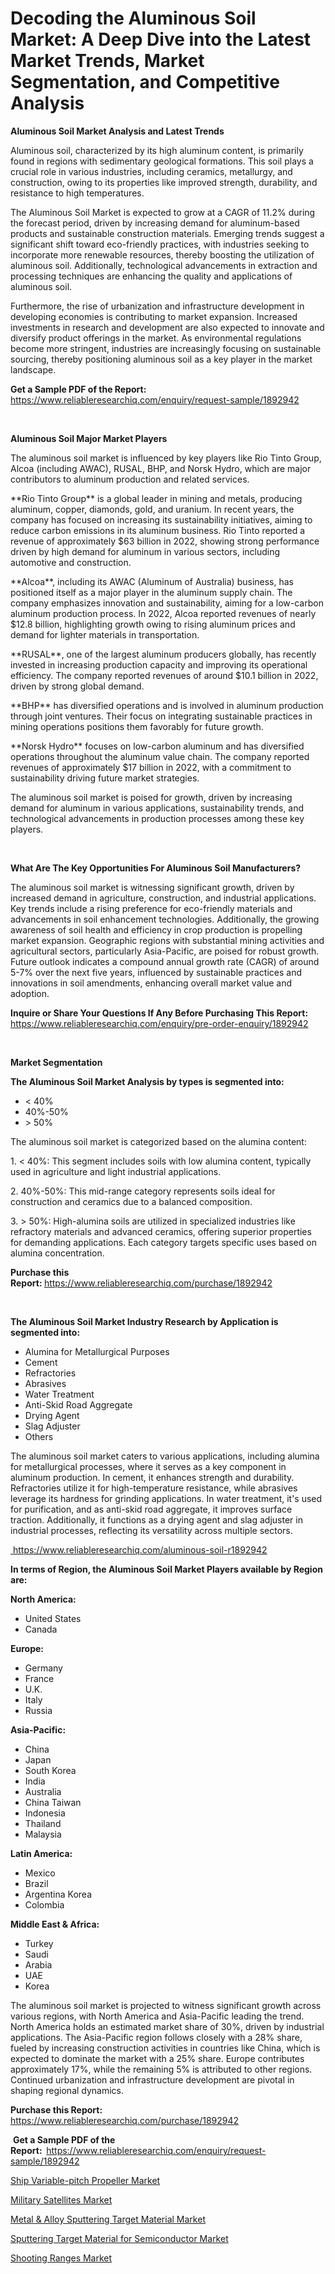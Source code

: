 <p><h1>Decoding the Aluminous Soil Market: A Deep Dive into the Latest Market Trends, Market Segmentation, and Competitive Analysis</h1></p><p><strong>Aluminous Soil Market Analysis and Latest Trends</strong></p>
<p><p>Aluminous soil, characterized by its high aluminum content, is primarily found in regions with sedimentary geological formations. This soil plays a crucial role in various industries, including ceramics, metallurgy, and construction, owing to its properties like improved strength, durability, and resistance to high temperatures. </p><p>The Aluminous Soil Market is expected to grow at a CAGR of 11.2% during the forecast period, driven by increasing demand for aluminum-based products and sustainable construction materials. Emerging trends suggest a significant shift toward eco-friendly practices, with industries seeking to incorporate more renewable resources, thereby boosting the utilization of aluminous soil. Additionally, technological advancements in extraction and processing techniques are enhancing the quality and applications of aluminous soil. </p><p>Furthermore, the rise of urbanization and infrastructure development in developing economies is contributing to market expansion. Increased investments in research and development are also expected to innovate and diversify product offerings in the market. As environmental regulations become more stringent, industries are increasingly focusing on sustainable sourcing, thereby positioning aluminous soil as a key player in the market landscape.</p></p>
<p><strong>Get a Sample PDF of the Report:&nbsp;</strong> <a href="https://www.reliableresearchiq.com/enquiry/request-sample/1892942?utm_campaign=103&utm_medium=2&utm_source=Github&utm_content=ia&utm_term=24102024&utm_id=aluminous-soil">https://www.reliableresearchiq.com/enquiry/request-sample/1892942</a></p>
<p>&nbsp;</p>
<p><strong>Aluminous Soil Major Market Players</strong></p>
<p><p>The aluminous soil market is influenced by key players like Rio Tinto Group, Alcoa (including AWAC), RUSAL, BHP, and Norsk Hydro, which are major contributors to aluminum production and related services.</p><p>**Rio Tinto Group** is a global leader in mining and metals, producing aluminum, copper, diamonds, gold, and uranium. In recent years, the company has focused on increasing its sustainability initiatives, aiming to reduce carbon emissions in its aluminum business. Rio Tinto reported a revenue of approximately $63 billion in 2022, showing strong performance driven by high demand for aluminum in various sectors, including automotive and construction.</p><p>**Alcoa**, including its AWAC (Aluminum of Australia) business, has positioned itself as a major player in the aluminum supply chain. The company emphasizes innovation and sustainability, aiming for a low-carbon aluminum production process. In 2022, Alcoa reported revenues of nearly $12.8 billion, highlighting growth owing to rising aluminum prices and demand for lighter materials in transportation.</p><p>**RUSAL**, one of the largest aluminum producers globally, has recently invested in increasing production capacity and improving its operational efficiency. The company reported revenues of around $10.1 billion in 2022, driven by strong global demand.</p><p>**BHP** has diversified operations and is involved in aluminum production through joint ventures. Their focus on integrating sustainable practices in mining operations positions them favorably for future growth.</p><p>**Norsk Hydro** focuses on low-carbon aluminum and has diversified operations throughout the aluminum value chain. The company reported revenues of approximately $17 billion in 2022, with a commitment to sustainability driving future market strategies.</p><p>The aluminous soil market is poised for growth, driven by increasing demand for aluminum in various applications, sustainability trends, and technological advancements in production processes among these key players.</p></p>
<p>&nbsp;</p>
<p><strong>What Are The Key Opportunities For Aluminous Soil Manufacturers?</strong></p>
<p><p>The aluminous soil market is witnessing significant growth, driven by increased demand in agriculture, construction, and industrial applications. Key trends include a rising preference for eco-friendly materials and advancements in soil enhancement technologies. Additionally, the growing awareness of soil health and efficiency in crop production is propelling market expansion. Geographic regions with substantial mining activities and agricultural sectors, particularly Asia-Pacific, are poised for robust growth. Future outlook indicates a compound annual growth rate (CAGR) of around 5-7% over the next five years, influenced by sustainable practices and innovations in soil amendments, enhancing overall market value and adoption.</p></p>
<p><strong>Inquire or Share Your Questions If Any Before Purchasing This Report:</strong> <a href="https://www.reliableresearchiq.com/enquiry/pre-order-enquiry/1892942?utm_campaign=103&utm_medium=2&utm_source=Github&utm_content=ia&utm_term=24102024&utm_id=aluminous-soil">https://www.reliableresearchiq.com/enquiry/pre-order-enquiry/1892942</a></p>
<p>&nbsp;</p>
<p><strong>Market Segmentation</strong></p>
<p><strong>The Aluminous Soil Market Analysis by types is segmented into:</strong></p>
<p><ul><li>< 40%</li><li>40%-50%</li><li>> 50%</li></ul></p>
<p><p>The aluminous soil market is categorized based on the alumina content: </p><p>1. < 40%: This segment includes soils with low alumina content, typically used in agriculture and light industrial applications. </p><p>2. 40%-50%: This mid-range category represents soils ideal for construction and ceramics due to a balanced composition. </p><p>3. > 50%: High-alumina soils are utilized in specialized industries like refractory materials and advanced ceramics, offering superior properties for demanding applications. Each category targets specific uses based on alumina concentration.</p></p>
<p><strong>Purchase this Report:&nbsp;</strong><a href="https://www.reliableresearchiq.com/purchase/1892942?utm_campaign=103&utm_medium=2&utm_source=Github&utm_content=ia&utm_term=24102024&utm_id=aluminous-soil">https://www.reliableresearchiq.com/purchase/1892942</a></p>
<p>&nbsp;</p>
<p><strong>The Aluminous Soil Market Industry Research by Application is segmented into:</strong></p>
<p><ul><li>Alumina for Metallurgical Purposes</li><li>Cement</li><li>Refractories</li><li>Abrasives</li><li>Water Treatment</li><li>Anti-Skid Road Aggregate</li><li>Drying Agent</li><li>Slag Adjuster</li><li>Others</li></ul></p>
<p><p>The aluminous soil market caters to various applications, including alumina for metallurgical processes, where it serves as a key component in aluminum production. In cement, it enhances strength and durability. Refractories utilize it for high-temperature resistance, while abrasives leverage its hardness for grinding applications. In water treatment, it's used for purification, and as anti-skid road aggregate, it improves surface traction. Additionally, it functions as a drying agent and slag adjuster in industrial processes, reflecting its versatility across multiple sectors.</p></p>
<p><a href="https://www.reliableresearchiq.com/aluminous-soil-r1892942?utm_campaign=103&utm_medium=2&utm_source=Github&utm_content=ia&utm_term=24102024&utm_id=aluminous-soil">&nbsp;https://www.reliableresearchiq.com/aluminous-soil-r1892942</a></p>
<p><strong>In terms of Region, the Aluminous Soil Market Players available by Region are:</strong></p>
<p>
    <p> <strong> North America: </strong>
        <ul>
            <li>United States</li>
            <li>Canada</li>
        </ul>
        </p> 
    <p> <strong> Europe: </strong>
        <ul>
            <li>Germany</li>
            <li>France</li>
            <li>U.K.</li>
            <li>Italy</li>
            <li>Russia</li>
        </ul>
        </p> 
    <p> <strong> Asia-Pacific: </strong>
        <ul>
            <li>China</li>
            <li>Japan</li>
            <li>South Korea</li>
            <li>India</li>
            <li>Australia</li>
            <li>China Taiwan</li>
            <li>Indonesia</li>
            <li>Thailand</li>
            <li>Malaysia</li>
        </ul>
        </p> 
    <p> <strong> Latin America: </strong>
        <ul>
            <li>Mexico</li>
            <li>Brazil</li>
            <li>Argentina Korea</li>
            <li>Colombia</li>
        </ul>
        </p> 
    <p> <strong> Middle East & Africa: </strong>
        <ul>
            <li>Turkey</li>
            <li>Saudi</li>
            <li>Arabia</li>
            <li>UAE</li>
            <li>Korea</li>
        </ul>
    </p>
    </p>
<p><p>The aluminous soil market is projected to witness significant growth across various regions, with North America and Asia-Pacific leading the trend. North America holds an estimated market share of 30%, driven by industrial applications. The Asia-Pacific region follows closely with a 28% share, fueled by increasing construction activities in countries like China, which is expected to dominate the market with a 25% share. Europe contributes approximately 17%, while the remaining 5% is attributed to other regions. Continued urbanization and infrastructure development are pivotal in shaping regional dynamics.</p></p>
<p><strong>Purchase this Report: </strong><a href="https://www.reliableresearchiq.com/purchase/1892942?utm_campaign=103&utm_medium=2&utm_source=Github&utm_content=ia&utm_term=24102024&utm_id=aluminous-soil">https://www.reliableresearchiq.com/purchase/1892942</a></p>
<p>&nbsp;<strong>Get a Sample PDF of the Report:&nbsp;&nbsp;</strong><a href="https://www.reliableresearchiq.com/enquiry/request-sample/1892942?utm_campaign=103&utm_medium=2&utm_source=Github&utm_content=ia&utm_term=24102024&utm_id=aluminous-soil">https://www.reliableresearchiq.com/enquiry/request-sample/1892942</a></p>
<p><strong></strong></p>
<p><p><a href="https://www.linkedin.com/pulse/ship-variable-pitch-propeller-market-size-share-growth-analysis-puuef?utm_campaign=103&utm_medium=2&utm_source=Github&utm_content=ia&utm_term=24102024&utm_id=aluminous-soil">Ship Variable-pitch Propeller Market</a></p><p><a href="https://issuu.com/reportprime-2/docs/military-satellites-market-size-203_14d7b88605b26e?utm_campaign=103&utm_medium=2&utm_source=Github&utm_content=ia&utm_term=24102024&utm_id=aluminous-soil">Military Satellites Market</a></p><p><a href="https://github.com/fratgqppizur/Market-Research-Report-List-1/blob/main/metal-alloy-sputtering-target-material-market.md?utm_campaign=103&utm_medium=2&utm_source=Github&utm_content=ia&utm_term=24102024&utm_id=aluminous-soil">Metal & Alloy Sputtering Target Material Market</a></p><p><a href="https://github.com/hentonwytandusyl0/Market-Research-Report-List-1/blob/main/sputtering-target-material-for-semiconductor-market.md?utm_campaign=103&utm_medium=2&utm_source=Github&utm_content=ia&utm_term=24102024&utm_id=aluminous-soil">Sputtering Target Material for Semiconductor Market</a></p><p><a href="https://issuu.com/reportprime-2/docs/shooting-ranges-market-size-2030.pp_b9a0a3b58029f7?utm_campaign=103&utm_medium=2&utm_source=Github&utm_content=ia&utm_term=24102024&utm_id=aluminous-soil">Shooting Ranges Market</a></p></p>